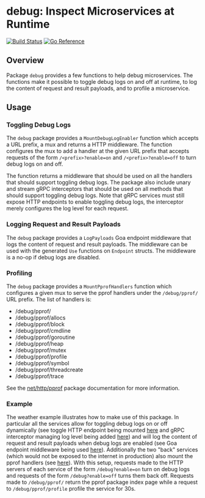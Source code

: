 # debug: Inspect Microservices at Runtime

[![Build Status](https://github.com/goadesign/clue/workflows/CI/badge.svg?branch=main&event=push)](https://github.com/goadesign/clue/actions?query=branch%3Amain+event%3Apush)
[![Go Reference](https://pkg.go.dev/badge/goa.design/clue/debug.svg)](https://pkg.go.dev/goa.design/clue/debug)

## Overview

Package `debug` provides a few functions to help debug microservices. The
functions make it possible to toggle debug logs on and off at runtime, to log
the content of request and result payloads, and to profile a microservice.

## Usage

### Toggling Debug Logs

The `debug` package provides a `MountDebugLogEnabler` function which accepts a
URL prefix, a mux and returns a HTTP middleware. The function configures the mux
to add a handler at the given URL prefix that accepts requests of the form
`/<prefix>?enable=on` and `/<prefix>?enable=off` to turn debug logs on and off.

The function returns a middleware that should be used on all the handlers that
should support toggling debug logs. The package also include unary and stream
gRPC interceptors that should be used on all methods that should support
toggling debug logs.  Note that gRPC services must still expose HTTP endpoints
to enable toggling debug logs, the interceptor merely configures the log level
for each request.

### Logging Request and Result Payloads

The `debug` package provides a `LogPayloads` Goa endpoint middleware that logs
the content of request and result payloads. The middleware can be used with the
generated `Use` functions on `Endpoint` structs. The middleware is a no-op if
debug logs are disabled.

### Profiling

The `debug` package provides a `MountPprofHandlers` function which configures a
given mux to serve the pprof handlers under the `/debug/pprof/` URL prefix. The
list of handlers is:

* /debug/pprof/
* /debug/pprof/allocs
* /debug/pprof/block
* /debug/pprof/cmdline
* /debug/pprof/goroutine
* /debug/pprof/heap
* /debug/pprof/mutex
* /debug/pprof/profile
* /debug/pprof/symbol
* /debug/pprof/threadcreate
* /debug/pprof/trace

See the [net/http/pprof](https://pkg.go.dev/net/http/pprof) package
documentation for more information.

### Example

The weather example illustrates how to make use of this package. In particular
all the services allow for toggling debug logs on or off dynamically (see toggle
HTTP endpoint being mounted
[here](https://github.com/goadesign/clue/blob/main/example/weather/services/forecaster/cmd/forecaster/main.go#L109)
and gRPC interceptor managing log level being
added
[here](https://github.com/goadesign/clue/blob/main/example/weather/services/forecaster/cmd/forecaster/main.go#L89))
and will log the content of request and result payloads when debug
logs are enabled (see Goa endpoint middleware being used
[here](https://github.com/goadesign/clue/blob/main/example/weather/services/forecaster/cmd/forecaster/main.go#L80)).
Additionally the two "back" services (which would not be exposed to the internet
in production) also mount the pprof handlers (see
[here](https://github.com/goadesign/clue/blob/main/example/weather/services/forecaster/cmd/forecaster/main.go#L105)).
With this setup, requests made to the HTTP servers of each service of the form
`/debug?enable=on` turn on debug logs and requests of the form
`/debug?enable=off` turns them back off. Requests made to `/debug/pprof/` return
the pprof package index page while a request to `/debug/pprof/profile` profile
the service for 30s.